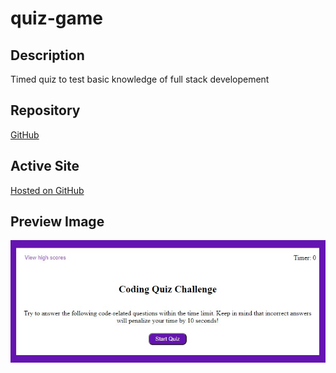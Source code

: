 # quiz-game

## Description
Timed quiz to test basic knowledge of full stack developement


## Repository
[GitHub](https://github.com/ladytrell/quiz-game/)

## Active Site
[Hosted on GitHub ](https://ladytrell.github.io/quiz-game/)


## Preview Image
![Preview of web page](./assets/images/demo-image.jpg/)